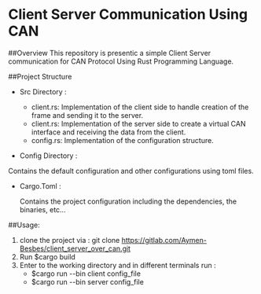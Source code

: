 # Client Server Communication Using CAN

##Overview
This repository is presentic a simple Client Server communication for CAN Protocol Using Rust Programming Language.

##Project Structure

* Src Directory :
    - client.rs: Implementation of the client side to handle creation of the frame and sending it to the server.
    - client.rs: Implementation of the server side to create a virtual CAN interface and receiving the data from the client.
    - config.rs: Implementation of the configuration structure.

* Config Directory :

Contains the default configuration and other configurations using toml files.

* Cargo.Toml :

    Contains the project configuration including the dependencies, the binaries, etc...


##Usage:
1. clone the project via : git clone https://gitlab.com/Aymen-Besbes/client_server_over_can.git
2. Run $cargo build
2. Enter to the working directory and in different terminals run :
    - $cargo run --bin client config_file
    - $cargo run --bin server config_file